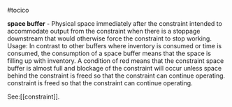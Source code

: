 #tocico

<b>space buffer</b> - Physical space immediately after the constraint intended to accommodate output from the constraint when there is a stoppage downstream that would otherwise force the constraint to stop working.  
Usage: In contrast to other buffers where inventory is consumed or time is consumed, the consumption of a space buffer means that the space is filling up with inventory.  A condition of red means that the constraint space buffer is almost full and blockage of the constraint will occur unless space behind the constraint is freed so that the constraint can continue operating.
 constraint is freed so that the constraint can continue operating.
 



See:[[constraint]].
